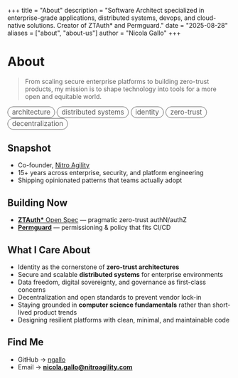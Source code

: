 +++
title = "About"
description = "Software Architect specialized in enterprise-grade applications, distributed systems, devops, and cloud-native solutions. Creator of ZTAuth* and Permguard."
date = "2025-08-28"
aliases = ["about", "about-us"]
author = "Nicola Gallo"
+++

# About

> From scaling secure enterprise platforms to building zero-trust products, my mission is to shape technology into tools for a more open and equitable world.

<p style="margin:.4rem 0 0; opacity:.9; font-size:.95rem;">
  <span style="display:inline-block;border:1px solid currentColor;border-radius:999px;padding:.15rem .6rem;opacity:.8;">architecture</span>
  <span style="display:inline-block;border:1px solid currentColor;border-radius:999px;padding:.15rem .6rem;opacity:.8;">distributed systems</span>
  <span style="display:inline-block;border:1px solid currentColor;border-radius:999px;padding:.15rem .6rem;opacity:.8;">identity</span>
  <span style="display:inline-block;border:1px solid currentColor;border-radius:999px;padding:.15rem .6rem;opacity:.8;">zero-trust</span>
  <span style="display:inline-block;border:1px solid currentColor;border-radius:999px;padding:.15rem .6rem;opacity:.8;">decentralization</span>
</p>

## Snapshot
- Co-founder, <a href="https://www.nitroagility.com" target="_blank" rel="noopener noreferrer">Nitro Agility</a>  
- 15+ years across enterprise, security, and platform engineering  
- Shipping opinionated patterns that teams actually adopt

## Building Now
- <a href="https://spec.ztauthstar.com/" target="_blank" rel="noopener noreferrer"><strong>ZTAuth*</strong> Open Spec</a> — pragmatic zero-trust authN/authZ  
- <a href="https://www.permguard.com" target="_blank" rel="noopener noreferrer"><strong>Permguard</strong></a> — permissioning & policy that fits CI/CD

## What I Care About
- Identity as the cornerstone of **zero-trust architectures**  
- Secure and scalable **distributed systems** for enterprise environments  
- Data freedom, digital sovereignty, and governance as first-class concerns  
- Decentralization and open standards to prevent vendor lock-in  
- Staying grounded in **computer science fundamentals** rather than short-lived product trends  
- Designing resilient platforms with clean, minimal, and maintainable code

## Find Me
- GitHub → <a href="https://github.com/ngallo" target="_blank" rel="noopener noreferrer">ngallo</a>  
- Email → **[nicola.gallo@nitroagility.com](mailto:nicola.gallo@nitroagility.com)**
